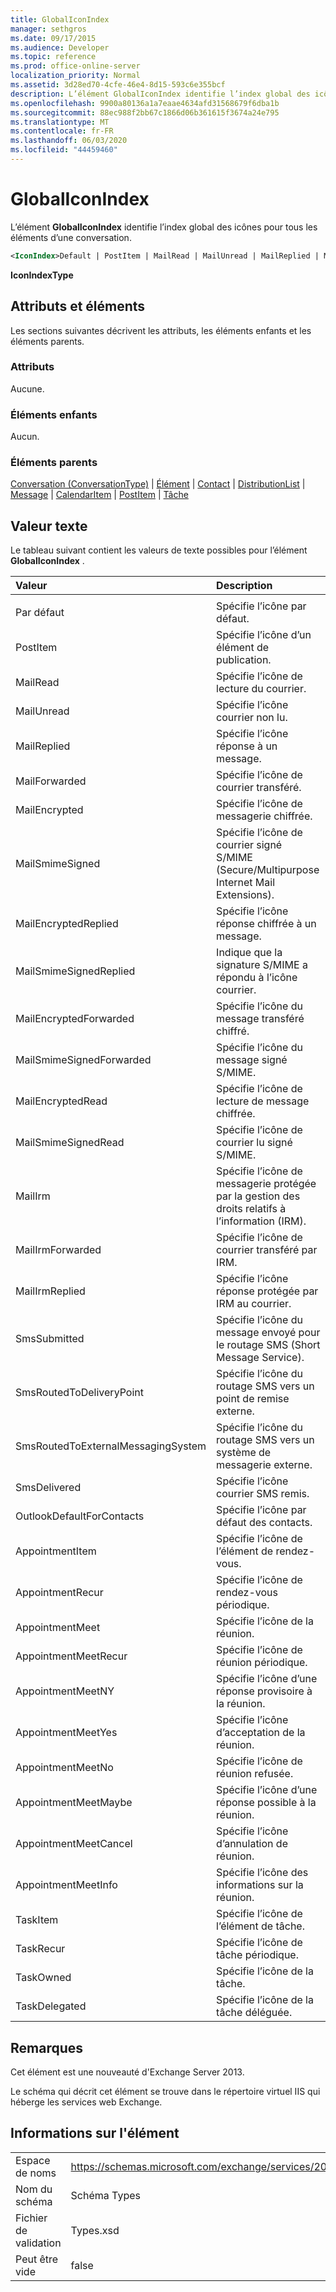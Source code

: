 ```yaml
---
title: GlobalIconIndex
manager: sethgros
ms.date: 09/17/2015
ms.audience: Developer
ms.topic: reference
ms.prod: office-online-server
localization_priority: Normal
ms.assetid: 3d28ed70-4cfe-46e4-8d15-593c6e355bcf
description: L’élément GlobalIconIndex identifie l’index global des icônes pour tous les éléments d’une conversation.
ms.openlocfilehash: 9900a80136a1a7eaae4634afd31568679f6dba1b
ms.sourcegitcommit: 88ec988f2bb67c1866d06b361615f3674a24e795
ms.translationtype: MT
ms.contentlocale: fr-FR
ms.lasthandoff: 06/03/2020
ms.locfileid: "44459460"
---
```

# <a name="globaliconindex"></a>GlobalIconIndex

L’élément **GlobalIconIndex** identifie l’index global des icônes pour tous les éléments d’une conversation. 
  
```XML
<IconIndex>Default | PostItem | MailRead | MailUnread | MailReplied | MailForwarded | MailEncrypted | MailSmimeSigned | MailEncrytedReplied | MailSmimeSignedReplied | MailEncryptedForwarded | MailSmimeSignedForwarded | MailEncryptedRead | MailSmimeSignedRead | MailIrm | MaillrmForwarded | MaillrmReplied | SmsSubmitted | SmsRoutedToDeliveryPoint | SmsRoutedToExternalMessagingSystem | SmsDelivered | OutlookDefaultForContacts | AppointmentItem | AppointmentRecur | AppointmentMeet | AppointmentMeetRecur | AppointmentMeetNY | AppointmentMeetYes | AppointmentMeetNo | AppointmentMeetMaybe | AppointmentMeetCancel | AppointmentMeetInfo | TaskItem | TaskRecur | TaskOwned | TaskDelegated</IconIndex>
```

 **IconIndexType**
## <a name="attributes-and-elements"></a>Attributs et éléments

Les sections suivantes décrivent les attributs, les éléments enfants et les éléments parents.
  
### <a name="attributes"></a>Attributs

Aucune.
  
### <a name="child-elements"></a>Éléments enfants

Aucun.
  
### <a name="parent-elements"></a>Éléments parents

[Conversation (ConversationType)](conversation-conversationtype.md)  |  [Élément](item.md)  |  [Contact](contact.md)  |  [DistributionList](distributionlist.md)  |  [Message](message-ex15websvcsotherref.md)  |  [CalendarItem](calendaritem.md)  |  [PostItem](postitem.md)  |  [Tâche](task.md)
  
## <a name="text-value"></a>Valeur texte

Le tableau suivant contient les valeurs de texte possibles pour l’élément **GlobalIconIndex** . 
  
|**Valeur**|**Description**|
|:-----|:-----|
|||
|Par défaut  <br/> |Spécifie l’icône par défaut.  <br/> |
|PostItem  <br/> |Spécifie l’icône d’un élément de publication.  <br/> |
|MailRead  <br/> |Spécifie l’icône de lecture du courrier.  <br/> |
|MailUnread  <br/> |Spécifie l’icône courrier non lu.  <br/> |
|MailReplied  <br/> |Spécifie l’icône réponse à un message.  <br/> |
|MailForwarded  <br/> |Spécifie l’icône de courrier transféré.  <br/> |
|MailEncrypted  <br/> |Spécifie l’icône de messagerie chiffrée.  <br/> |
|MailSmimeSigned  <br/> |Spécifie l’icône de courrier signé S/MIME (Secure/Multipurpose Internet Mail Extensions).  <br/> |
|MailEncryptedReplied  <br/> |Spécifie l’icône réponse chiffrée à un message.  <br/> |
|MailSmimeSignedReplied  <br/> |Indique que la signature S/MIME a répondu à l’icône courrier.  <br/> |
|MailEncryptedForwarded  <br/> |Spécifie l’icône du message transféré chiffré.  <br/> |
|MailSmimeSignedForwarded  <br/> |Spécifie l’icône du message signé S/MIME.  <br/> |
|MailEncryptedRead  <br/> |Spécifie l’icône de lecture de message chiffrée.  <br/> |
|MailSmimeSignedRead  <br/> |Spécifie l’icône de courrier lu signé S/MIME.  <br/> |
|MailIrm  <br/> |Spécifie l’icône de messagerie protégée par la gestion des droits relatifs à l’information (IRM).  <br/> |
|MailIrmForwarded  <br/> |Spécifie l’icône de courrier transféré par IRM.  <br/> |
|MailIrmReplied  <br/> |Spécifie l’icône réponse protégée par IRM au courrier.  <br/> |
|SmsSubmitted  <br/> |Spécifie l’icône du message envoyé pour le routage SMS (Short Message Service).  <br/> |
|SmsRoutedToDeliveryPoint  <br/> |Spécifie l’icône du routage SMS vers un point de remise externe.  <br/> |
|SmsRoutedToExternalMessagingSystem  <br/> |Spécifie l’icône du routage SMS vers un système de messagerie externe.  <br/> |
|SmsDelivered  <br/> |Spécifie l’icône courrier SMS remis.  <br/> |
|OutlookDefaultForContacts  <br/> |Spécifie l’icône par défaut des contacts.  <br/> |
|AppointmentItem  <br/> |Spécifie l’icône de l’élément de rendez-vous.  <br/> |
|AppointmentRecur  <br/> |Spécifie l’icône de rendez-vous périodique.  <br/> |
|AppointmentMeet  <br/> |Spécifie l’icône de la réunion.  <br/> |
|AppointmentMeetRecur  <br/> |Spécifie l’icône de réunion périodique.  <br/> |
|AppointmentMeetNY  <br/> |Spécifie l’icône d’une réponse provisoire à la réunion.  <br/> |
|AppointmentMeetYes  <br/> |Spécifie l’icône d’acceptation de la réunion.  <br/> |
|AppointmentMeetNo  <br/> |Spécifie l’icône de réunion refusée.  <br/> |
|AppointmentMeetMaybe  <br/> |Spécifie l’icône d’une réponse possible à la réunion.  <br/> |
|AppointmentMeetCancel  <br/> |Spécifie l’icône d’annulation de réunion.  <br/> |
|AppointmentMeetInfo  <br/> |Spécifie l’icône des informations sur la réunion.  <br/> |
|TaskItem  <br/> |Spécifie l’icône de l’élément de tâche.  <br/> |
|TaskRecur  <br/> |Spécifie l’icône de tâche périodique.  <br/> |
|TaskOwned  <br/> |Spécifie l’icône de la tâche.  <br/> |
|TaskDelegated  <br/> |Spécifie l’icône de la tâche déléguée.  <br/> |
   
## <a name="remarks"></a>Remarques

Cet élément est une nouveauté d'Exchange Server 2013.
  
Le schéma qui décrit cet élément se trouve dans le répertoire virtuel IIS qui héberge les services web Exchange.
  
## <a name="element-information"></a>Informations sur l'élément

|||
|:-----|:-----|
|Espace de noms  <br/> |https://schemas.microsoft.com/exchange/services/2006/types  <br/> |
|Nom du schéma  <br/> |Schéma Types  <br/> |
|Fichier de validation  <br/> |Types.xsd  <br/> |
|Peut être vide  <br/> |false  <br/> |
   

